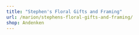 ```yaml
---
title: "Stephen's Floral Gifts and Framing"
url: /marion/stephens-floral-gifts-and-framing/
shop: Andenken
---
```

